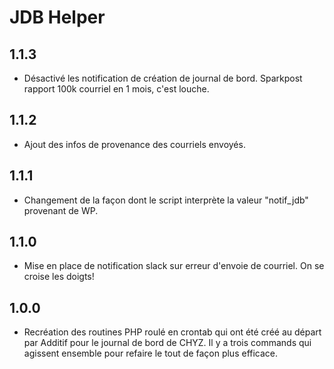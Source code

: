 # JDB Helper

## 1.1.3
- Désactivé les notification de création de journal de bord. Sparkpost rapport 100k courriel en 1 mois, c'est louche.

## 1.1.2
- Ajout des infos de provenance des courriels envoyés.

## 1.1.1
- Changement de la façon dont le script interprète la valeur "notif_jdb" provenant de WP.

## 1.1.0
- Mise en place de notification slack sur erreur d'envoie de courriel. On se croise les doigts!

## 1.0.0
- Recréation des routines PHP roulé en crontab qui ont été créé au départ par Additif pour le journal de bord de CHYZ. Il y a trois commands qui agissent ensemble pour refaire le tout de façon plus efficace.
